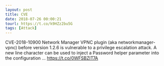 ```yaml
---
layout: post
title: CVE
date: 2018-07-26 00:00:21
tourl: https://t.co/k9HZz2bu5G
tags: [Attack]
---
```

CVE-2018-10900 Network Manager VPNC plugin (aka networkmanager-vpnc) before version 1.2.6 is vulnerable to a privilege escalation attack. A new line character can be used to inject a Password helper parameter into the configuration ... https://t.co/0WFSBZIT7A